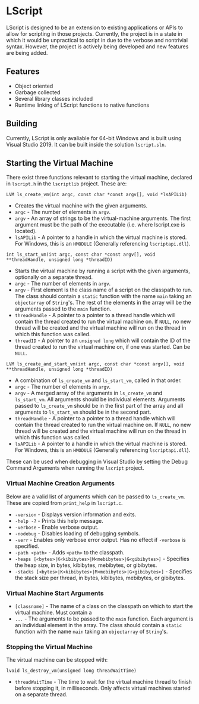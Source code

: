 # LScript

LScript is designed to be an extension to existing applications or APIs to allow for scripting in those projects. Currently, the project is in a state in which it would be unpractical to script in due to the verbose and nontrivial syntax. However, the project is actively being developed and new features are being added.

## Features

- Object oriented
- Garbage collected
- Several library classes included
- Runtime linking of LScript functions to native functions

## Building

Currently, LScript is only avaliable for 64-bit Windows and is built using Visual Studio 2019. It can be built inside the solution `lscript.sln`.

## Starting the Virtual Machine

There exist three functions relevant to starting the virtual machine, declared in `lscript.h` in the `lscriptlib` project. These are:

`LVM ls_create_vm(int argc, const char *const argv[], void *lsAPILib)`
- Creates the virtual machine with the given arguments.
- `argc` - The number of elements in `argv`.
- `argv` - An array of strings to be the virtual-machine arguments. The first argument must be the path of the executable (i.e. where lscript.exe is located).
- `lsAPILib` - A pointer to a handle in which the virtual machine is stored. For Windows, this is an `HMODULE` (Generally referencing `lscriptapi.dll`).

`int ls_start_vm(int argc, const char *const argv[], void **threadHandle, unsigned long *threadID)`
- Starts the virtual machine by running a script with the given arguments, optionally on a separate thread.
- `argc` - The number of elements in `argv`.
- `argv` - First element is the class name of a script on the classpath to run. The class should contain a `static` function with the name `main` taking an `objectarray` of `String`'s. The rest of the elements in the array will be the arguments passed to the `main` function.
- `threadHandle` - A pointer to a pointer to a thread handle which will contain the thread created to run the virtual machine on. If `NULL`, no new thread will be created and the virtual machine will run on the thread in which this function was called.
- `threadID` - A pointer to an `unsigned long` which will contain the ID of the thread created to run the virtual machine on, if one was started. Can be `NULL`.

`LVM ls_create_and_start_vm(int argc, const char *const argv[], void **threadHandle, unsigned long *threadID)`
- A combination of `ls_create_vm` and `ls_start_vm`, called in that order.
- `argc` - The number of elements in `argv`.
- `argv` - A merged array of the arguments in `ls_create_vm` and `ls_start_vm`. All arguments should be individual elements. Arguments passed to `ls_create_vm` should be in the first part of the array and all arguments to `ls_start_vm` should be in the second part.
- `threadHandle` - A pointer to a pointer to a thread handle which will contain the thread created to run the virtual machine on. If `NULL`, no new thread will be created and the virtual machine will run on the thread in which this function was called.
- `lsAPILib` - A pointer to a handle in which the virtual machine is stored. For Windows, this is an `HMODULE` (Generally referencing `lscriptapi.dll`).

These can be used when debugging in Visual Studio by setting the Debug Command Arguments when running the `lscript` project.

### Virtual Machine Creation Arguments

Below are a valid list of arguments which can be passed to `ls_create_vm`. These are copied from `print_help` in `lscript.c`.

- `-version` - Displays version information and exits.
- `-help -?` - Prints this help message.
- `-verbose` - Enable verbose output.
- `-nodebug` - Disables loading of debugging symbols.
- `-verr` - Enables only verbose error output. Has no effect if `-verbose` is specified.
- `-path <path>` - Adds `<path>` to the classpath.
- `-heaps [<bytes>|K<kibibytes>|M<mebibytes>|G<gibibytes>]` - Specifies the heap size, in bytes, kibibytes, mebibytes, or gibibytes.
- `-stacks [<bytes>|K<kibibytes>|M<mebibytes>|G<gibibytes>]` - Specifies the stack size per thread, in bytes, kibibytes, mebibytes, or gibibytes.
	
### Virtual Machine Start Arguments

- `[classname]` - The name of a class on the classpath on which to start the virtual machine. Must contain a 
- `...` - The arguments to be passed to the `main` function. Each argument is an individual element in the array. The class should contain a `static` function with the name `main` taking an `objectarray` of `String`'s.

### Stopping the Virtual Machine

The virtual machine can be stopped with:

`lvoid ls_destroy_vm(unsigned long threadWaitTime)`
- `threadWaitTime` - The time to wait for the virtual machine thread to finish before stopping it, in milliseconds. Only affects virtual machines started on a separate thread.